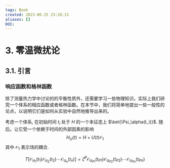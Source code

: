 ```yaml
---
tags: Book
created: 2023-06-25 23:28:13
aliases: []
DOI: 
---
```


# 3. 零温微扰论

## 3.1. 引言

### 响应函数和格林函数

除了测量热力学中讨论的的平衡性质外，还需要学习一些物理知识。实际上我们研究一个体系的相应函数或者格林函数。在本节中，我们将简单地提出一些一般性的论点，以说明它们是如何从实验中自然地推导出来的。

考虑一个体系, 在初始时间 $t_i$ 处于 $H$ 的一个本征态上 $\ket{\Psi_\alpha(t_i)}$. 随后。让它受一个依赖于时间的外部因素的影响
$$H_U(t) = H+U(t)\mathcal{O}_1\tag{2.7}$$
其中 $\mathcal{O}_1$ 表示场的耦合.

$$
T[\mathcal{O}_{\alpha_1}(t_1)\mathcal{O}_{\alpha_2}(t_2)\cdots\mathcal{O}_{\alpha_n}(t_n)]
=\zeta^P \mathcal{O}_{\alpha_{P1}}(t_{P1})
\mathcal{O}_{\alpha_{P2}}(t_{P2})\cdots
\mathcal{O}_{\alpha_{Pn}}(t_{Pn})
$$



